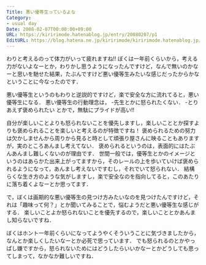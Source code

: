 ```yaml
---
Title: 悪い優等生っているよな
Category:
- usual day
Date: 2008-02-07T00:00:00+09:00
URL: https://kiririmode.hatenablog.jp/entry/20080207/p1
EditURL: https://blog.hatena.ne.jp/kiririmode/kiririmode.hatenablog.jp/atom/entry/8454420450078215529
---
```



わりと考えるのって体力がいって疲れますね!!
ぼくは一年前くらいから，考える力がないよなーとか，わりかし思うようになったんですけど，なんで無いのかなーと思いを馳せた結果，たぶんですけど悪い優等生みたいな感じだったからかなということに今なったのです．


悪い優等生というのもわりと逆説的ですけど，楽で安全な方に流れてると，悪い優等生になる．
悪い優等生の行動理念は，
-先生とかに怒られたくない．
-とりあえず褒められたい
とかで，無駄にプライドが高い!!


自分が楽しいことよりも怒られないことを優先しますし，楽しいこととか探すよりも褒められることを楽しいと考えるのが特徴ですね！
褒められるための努力は欠かしませんから周りから見ると時として頑張り屋さんに映ることもありますが，実のところあんまし考えてない．
褒められるというのは，表面的にはたぶんあんまし難しくないのが理由です．
世間一般では，優等生とかのイメージというのはあらかた出来上がってますから，そのレールの上を歩いていけば褒められるようになって，あんまし考えないですむし，それでいて怒られない．
結構らくな生き方のような気がしますし，楽で安全なのを指向してると，このあたりに落ち着くよなーとか思ってます．


で，ぼくは画期的な悪い優等生の見つけ方みたいなのを見つけたんですけど，それは「趣味って何？」とか聞いてみることで，悩むようだと悪い優等生な感じがする．
楽しいことよか怒られないことを優先するので，楽しいこととかあんまし知らないですね．


ぼくはホント一年前くらいになってようやくそういうことに気づきましたから，なんとか楽しくしたいなーとか必死で思っています．
でも怒られるのとかやっぱし嫌ですから，怒られないためにはどうしたらいいかなーとかどうしても思ってしまって，なかなか難しいですね．
